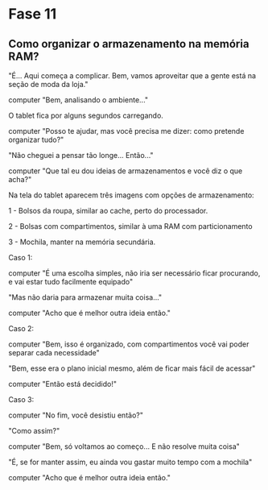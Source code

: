# Fase 11

## Como organizar o armazenamento na memória RAM?

"É... Aqui começa a complicar. Bem, vamos aproveitar que a gente está na seção de moda da loja."

computer "Bem, analisando o ambiente..."

O tablet fica por alguns segundos carregando.

computer "Posso te ajudar, mas você precisa me dizer: como pretende organizar tudo?"

"Não cheguei a pensar tão longe... Então..."

computer "Que tal eu dou ideias de armazenamentos e você diz o que acha?"

Na tela do tablet aparecem três imagens com opções de armazenamento:

1 - Bolsos da roupa, similar ao cache, perto do processador.

2 - Bolsas com compartimentos, similar à uma RAM com particionamento

3 - Mochila, manter na memória secundária.

Caso 1:

computer "É uma escolha simples, não iria ser necessário ficar procurando, e vai estar tudo facilmente equipado"

"Mas não daria para armazenar muita coisa..."

computer "Acho que é melhor outra ideia então."

Caso 2:

computer "Bem, isso é organizado, com compartimentos você vai poder separar cada necessidade"

"Bem, esse era o plano inicial mesmo, além de ficar mais fácil de acessar"

computer "Então está decidido!"

Caso 3:

computer "No fim, você desistiu então?"

"Como assim?"

computer "Bem, só voltamos ao começo... E não resolve muita coisa"

"É, se for manter assim, eu ainda vou gastar muito tempo com a mochila"

computer "Acho que é melhor outra ideia então."
